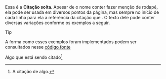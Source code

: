 Essa é a **Citação solta**. Apesar de o nome conter fazer menção de rodapé,  ela pode ser usada em diversos pontos da página, mas sempre no início de cada linha para ela a referência da citação que . O texto dele pode conter diversas variações conforme os exemplos a seguir.

>[!TIP]
>A forma como esses exemplos foram implementados podem ser consultados nesse [código fonte](https://github.com/eportella/markdown-to-html-builder/tree/main/p/README.md)


Algo que está sendo citado[^1]
[^1]: A citação de algo.